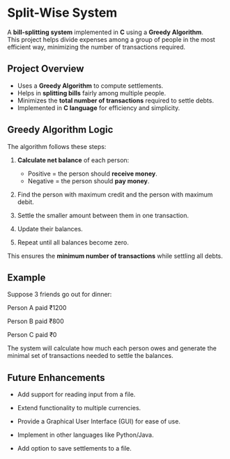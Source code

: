 #  Split-Wise System  

A **bill-splitting system** implemented in **C** using a **Greedy Algorithm**.  
This project helps divide expenses among a group of people in the most efficient way, minimizing the number of transactions required.  

## Project Overview  

- Uses a **Greedy Algorithm** to compute settlements.  
- Helps in **splitting bills** fairly among multiple people.  
- Minimizes the **total number of transactions** required to settle debts.  
- Implemented in **C language** for efficiency and simplicity.  


## Greedy Algorithm Logic  

The algorithm follows these steps:  

1. **Calculate net balance** of each person:  
   - Positive = the person should **receive money**.  
   - Negative = the person should **pay money**.  

2. Find the person with maximum credit and the person with maximum debit.  

3. Settle the smaller amount between them in one transaction.  

4. Update their balances.  

5. Repeat until all balances become zero.  

This ensures the **minimum number of transactions** while settling all debts.


## Example

Suppose 3 friends go out for dinner:

Person A paid ₹1200

Person B paid ₹800

Person C paid ₹0

The system will calculate how much each person owes and generate the minimal set of transactions needed to settle the balances.


## Future Enhancements

- Add support for reading input from a file.

- Extend functionality to multiple currencies.

- Provide a Graphical User Interface (GUI) for ease of use.

- Implement in other languages like Python/Java.

- Add option to save settlements to a file.
